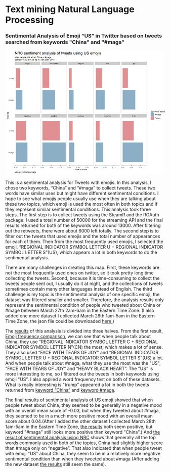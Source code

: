 # Text mining Natural Language Processing

### Sentimental Analysis of Emoji “US” in Twitter based on tweets searched from keywords "China" and "#maga"

<p align="center">
<img src = "results/NRC%20sentiment%20analysis%20results-01-05-0328.jpeg" width = "600">
</p>

This is a sentimental analysis for Tweets with emojis. In this analysis, I chose two keywords, “China” and “#maga” to collect tweets. These two words have similar uses but might have different sentimental conditions. I hope to see what emojis people usually use when they are talking about these two topics, which emoji is used the most often in both topics and if they represent similar sentimental conditions.
This analysis took three steps. The first step is to collect tweets using the SteamR and the ROAuth package. I used a total number of 50000 for the streaming API and the final results returned for both of the keywords was around 13000. After filtering out the retweets, there were about 6000 left totally. The second step is to filter out the tweets that used emojis and the total number of appearances for each of them. Then from the most frequently used emojis, I selected the emoji, “REGIONAL INDICATOR SYMBOL LETTER U + REGIONAL INDICATOR SYMBOL LETTER S”(US), which appears a lot in both keywords to do the sentimental analysis.

There are many challenges in creating this map. First, these keywords are not the most frequently used ones on twitter, so it took pretty long time collecting the tweets. Second, because it is time-consuming to collect the tweets people sent out, I usually do it at night, and the collections of tweets sometimes contain many other languages instead of English. The third challenge is my topic is the sentimental analysis of one specific emoji, the dataset was filtered smaller and smaller. Therefore, the analysis results only represent the sentimental condition of people who tweeted about China or #mage between March 27th 2am-6am in the Eastern Time Zone. (I also added one more dataset I collected March 28th 1am-5am in the Eastern Time Zone, the json file could be downloaded [here.](https://drive.google.com/drive/folders/1qpJLyI8ZhNTQ3UrcuqW87Px56hsb1cLx?usp=sharing))

The [results](results) of this analysis is divided into three halves. From the first result, [Emoji frequency comparison](results/Emoji%20Frequency%20Comparison.jpeg), we can see that when people talk about China, they use “REGIONAL INDICATOR SYMBOL LETTER C + REGIONAL INDICATOR SYMBOL LETTER N”(CN) the most, which makes a lot of sense. They also used “FACE WITH TEARS OF JOY” and “REGIONAL INDICATOR SYMBOL LETTER U + REGIONAL INDICATOR SYMBOL LETTER S”(US) a lot. And when people talk about #maga, what they use the most was the "US", “FACE WITH TEARS OF JOY” and “HEAVY BLACK HEART”. The "US" is more interesting to me, so I filtered out the tweets in both keywords using emoji "US". I also applied a word frequency test on both of these datasets. What is really interesting is "trump" appeared a lot in both the tweets returned from [keyword “China”](results/Word%20Frequency%20of%20tweets%20talking%20about%20China%20with%20US%20emoji.jpeg) and [keyword #maga](results/Word%20Frequency%20of%20tweets%20talking%20about%20%23maga%20with%20US%20emoji.jpeg).

[The final results of sentimental analysis of US emoji](results/Sentiment%20analysis%20of%20tweets%20using%20US%20emoji-02-06-0327.jpeg) showed that when people tweet about China, they seemed to be generally in a negative mood with an overall mean score of -0.03, but when they tweeted about #maga, they seemed to be in a much more positive mood with an overall mean score about 0.04.(After I added the other dataset I collected March 28th 1am-5am in the Eastern Time Zone, [the results](results/Sentiment%20analysis%20of%20tweets%20using%20US%20emoji-01-05-0328.jpeg) both seem positive, but keyword "#maga" still looks more positive than keyword "China".) And [the result of sentimental analysis using NRC](results/NRC%20sentiment%20analysis%20results-02-06-0327.jpeg) shows that generally all the top words commonly used in both of the topics, China had slightly higher score than #maga only on “negative”. That also indicated that when people tweet with emoji "US" about China, they seem to be in a relatively more negative sentimental condition than when they tweeted about #maga (After adding the new dataset [the results](results/Sentiment%20analysis%20of%20tweets%20using%20US%20emoji-01-05-0328.jpeg) still seem the same).

